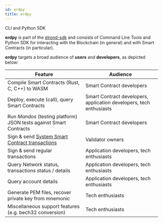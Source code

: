 ```yaml
---
id: erdpy
title: erdpy
---
```


CLI and Python SDK

**erdpy** is part of the [elrond-sdk](https://github.com/ElrondNetwork/elrond-sdk) and consists of Command Line Tools and Python SDK for interacting with the Blockchain (in general) and with Smart Contracts (in particular).

**erdpy** targets a broad audience of **users** and **developers**, as depicted below:

| Feature                                                                              | Audience                                                            |
| ------------------------------------------------------------------------------------ | ------------------------------------------------------------------- |
| Compile Smart Contracts (Rust, C, C++) to WASM                                       | Smart Contract developers                                           |
| Deploy, execute (call), query Smart Contracts                                        | Smart Contract developers, application developers, tech enthusiasts |
| Run _Mandos_ (testing platform) JSON tests against Smart Contracts                   | Smart Contract developers                                           |
| Sign & send [System Smart Contract transactions](/validators/staking/staking-smart-contract)   | Validator owners                                                    |
| Sign & send regular transactions                                                     | Application developers, tech enthusiasts                            |
| Query Network status, transactions status / details                                  | Application developers, tech enthusiasts                            |
| Query account details                                                                | Application developers, tech enthusiasts                            |
| Generate PEM files, recover private key from mnemonic                                | Tech enthusiasts                                                    |
| Miscellaneous support features (e.g. bech32 conversion)                              | Tech enthusiasts                                                    |
